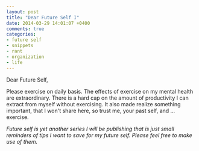 ```yaml
---
layout: post
title: "Dear Future Self I"
date: 2014-03-29 14:01:07 +0400
comments: true
categories: 
- future self
- snippets
- rant
- organization
- life
---
```


Dear Future Self,

Please exercise on daily basis. The effects of exercise on my mental health are extraordinary. There is a hard cap on the amount of productivity I can extract from myself without exercising. It also made realize something important, that I won't share here, so trust me, your past self, and ... exercise.

_Future self is yet another series I will be publishing that is just small reminders of tips I want to save for my future self. Please feel free to make use of them._ 
